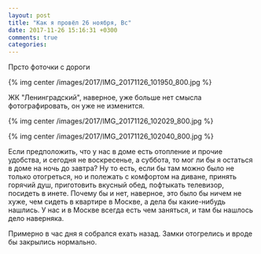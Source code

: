 ```yaml
---
layout: post
title: "Как я провёл 26 ноября, Вс"
date: 2017-11-26 15:16:31 +0300
comments: true
categories: 
---
```

Прсто фоточки с дороги

{% img center /images/2017/IMG_20171126_101950_800.jpg %}

ЖК "Ленинградский", наверное, уже больше нет смысла фотографировать, он уже не изменится.

{% img center /images/2017/IMG_20171126_102029_800.jpg %}

{% img center /images/2017/IMG_20171126_102040_800.jpg %}



Если предположить, что у нас в доме есть отопление и прочие удобства, и сегодня не воскресенье, а суббота, то мог ли бы я остаться в доме на ночь до завтра? Ну то есть, если бы там можно было не только отогреться, но и полежать с комфортом на диване, принять горячий душ, приготовить вкусный обед, пофтыкать телевизор, посидеть в инете. Почему бы и нет, наверное, это было бы ничем не хуже, чем сидеть в квартире в Москве, а дела бы какие-нибудь нашлись. У нас и в Москве всегда есть чем заняться, и там бы нашлось дело наверняка. 

Примерно в час дня я собрался ехать назад. Замки отогрелись и вроде бы закрылись нормально. 